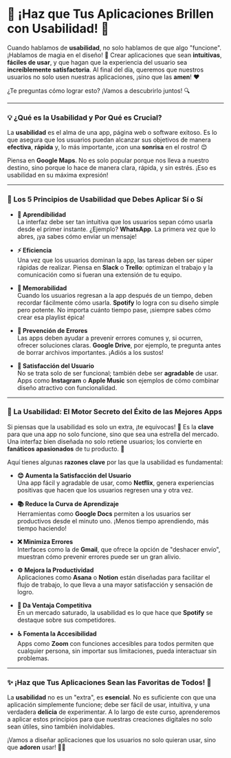 # 🌟 ¡Haz que Tus Aplicaciones Brillen con Usabilidad! 🚀

Cuando hablamos de **usabilidad**, no solo hablamos de que algo "funcione". ¡Hablamos de magia en el diseño! 🌈 Crear aplicaciones que sean **intuitivas**, **fáciles de usar**, y que hagan que la experiencia del usuario sea **increíblemente satisfactoria**. Al final del día, queremos que nuestros usuarios no solo usen nuestras aplicaciones, ¡sino que las **amen**! ❤️

¿Te preguntas cómo lograr esto? ¡Vamos a descubrirlo juntos! 🔍

---

### 💡 ¿Qué es la Usabilidad y Por Qué es Crucial? 

La **usabilidad** es el alma de una app, página web o software exitoso. Es lo que asegura que los usuarios puedan alcanzar sus objetivos de manera **efectiva**, **rápida** y, lo más importante, ¡con una **sonrisa** en el rostro! 😊 

Piensa en **Google Maps**. No es solo popular porque nos lleva a nuestro destino, sino porque lo hace de manera clara, rápida, y sin estrés. ¡Eso es usabilidad en su máxima expresión!

---

### 🚀 Los 5 Principios de Usabilidad que Debes Aplicar Sí o Sí

<div class="grid cards" markdown>

- **🧩 Aprendibilidad**  
  La interfaz debe ser tan intuitiva que los usuarios sepan cómo usarla desde el primer instante. ¿Ejemplo? **WhatsApp**. La primera vez que lo abres, ¡ya sabes cómo enviar un mensaje!

- **⚡ Eficiencia**  
  Una vez que los usuarios dominan la app, las tareas deben ser súper rápidas de realizar. Piensa en **Slack** o **Trello**: optimizan el trabajo y la comunicación como si fueran una extensión de tu equipo.

- **🧠 Memorabilidad**  
  Cuando los usuarios regresan a la app después de un tiempo, deben recordar fácilmente cómo usarla. **Spotify** lo logra con su diseño simple pero potente. No importa cuánto tiempo pase, ¡siempre sabes cómo crear esa playlist épica!

- **🚫 Prevención de Errores**  
  Las apps deben ayudar a prevenir errores comunes y, si ocurren, ofrecer soluciones claras. **Google Drive**, por ejemplo, te pregunta antes de borrar archivos importantes. ¡Adiós a los sustos!

- **🎨 Satisfacción del Usuario**  
  No se trata solo de ser funcional; también debe ser **agradable** de usar. Apps como **Instagram** o **Apple Music** son ejemplos de cómo combinar diseño atractivo con funcionalidad.

</div>

---

### 🌟 La Usabilidad: El Motor Secreto del Éxito de las Mejores Apps

Si piensas que la usabilidad es solo un extra, ¡te equivocas! 🚨 Es la **clave** para que una app no solo funcione, sino que sea una estrella del mercado. Una interfaz bien diseñada no solo retiene usuarios; los convierte en **fanáticos apasionados** de tu producto. 🎉

Aquí tienes algunas **razones clave** por las que la usabilidad es fundamental:

<div class="grid cards" markdown>

- **😊 Aumenta la Satisfacción del Usuario**  
  Una app fácil y agradable de usar, como **Netflix**, genera experiencias positivas que hacen que los usuarios regresen una y otra vez.

- **📚 Reduce la Curva de Aprendizaje**  
  Herramientas como **Google Docs** permiten a los usuarios ser productivos desde el minuto uno. ¡Menos tiempo aprendiendo, más tiempo haciendo!

- **❌ Minimiza Errores**  
  Interfaces como la de **Gmail**, que ofrece la opción de "deshacer envío", muestran cómo prevenir errores puede ser un gran alivio.

- **⚙️ Mejora la Productividad**  
  Aplicaciones como **Asana** o **Notion** están diseñadas para facilitar el flujo de trabajo, lo que lleva a una mayor satisfacción y sensación de logro.

- **🚀 Da Ventaja Competitiva**  
  En un mercado saturado, la usabilidad es lo que hace que **Spotify** se destaque sobre sus competidores.

- **♿ Fomenta la Accesibilidad**  
  Apps como **Zoom** con funciones accesibles para todos permiten que cualquier persona, sin importar sus limitaciones, pueda interactuar sin problemas.

</div>

---

### ✨ ¡Haz que Tus Aplicaciones Sean las Favoritas de Todos! 🌠

La **usabilidad** no es un "extra", es **esencial**. No es suficiente con que una aplicación simplemente funcione; debe ser fácil de usar, intuitiva, y una verdadera **delicia** de experimentar. A lo largo de este curso, aprenderemos a aplicar estos principios para que nuestras creaciones digitales no solo sean útiles, sino también inolvidables.

¡Vamos a diseñar aplicaciones que los usuarios no solo quieran usar, sino que **adoren** usar! 🚀💥